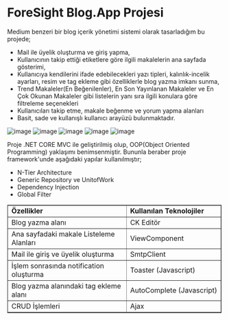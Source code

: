 # ForeSight Blog.App Projesi

Medium benzeri bir blog içerik yönetimi sistemi olarak tasarladığım bu projede;

* Mail ile üyelik oluşturma ve giriş yapma,
* Kullanıcının takip ettiği etiketlere göre ilgili makalelerin ana sayfada gösterimi,
* Kullanıcıya kendilerini ifade edebilecekleri yazı tipleri, kalınlık-incelik ayarları, resim ve tag ekleme gibi özelliklerle blog yazma imkanı sunma,
* Trend Makaleler(En Beğenilenler), En Son Yayınlanan Makaleler ve En Çok Okunan Makaleler gibi listelerin yanı sıra ilgili konulara göre filtreleme seçenekleri
* Kullanıcıları takip etme, makale beğenme ve yorum yapma alanları
* Basit, sade ve kullanışlı kullanıcı arayüzü bulunmaktadır.

![image](https://user-images.githubusercontent.com/119038121/230676013-0f9db04c-1cf0-4910-ae60-cee7a31dee2b.png)
![image](https://user-images.githubusercontent.com/119038121/230680200-1e8da2ba-5727-4a85-95d0-26dbc4449aa5.png)
![image](https://user-images.githubusercontent.com/119038121/230680391-fd95a6f2-ac88-4925-8327-e638f1896e86.png)
![image](https://user-images.githubusercontent.com/119038121/230680617-a8a06409-a4dd-415a-837d-6797246a9fb4.png)
![image](https://user-images.githubusercontent.com/119038121/230683420-2ef54cfd-064d-45eb-bc91-24b6cbc40abf.png)


Proje .NET CORE MVC ile geliştirilmiş olup, OOP(Object Oriented Programming) yaklaşımı benimsenmiştir. Bununla beraber proje framework'unde aşağıdaki yapılar 
kullanılmıştır; 
* N-Tier Architecture 
* Generic Repository ve UnitofWork
* Dependency Injection
* Global Filter

<table border="1" cellpadding="1" cellspacing="1" style="width:500px">
	<tbody>
		<tr>
			<td><strong>&Ouml;zellikler</strong></td>
			<td><strong>Kullanılan Teknolojiler</strong></td>
		</tr>
		<tr>
			<td>Blog yazma alanı</td>
			<td>CK Edit&ouml;r</td>
		</tr>
		<tr>
			<td>Ana sayfadaki makale Listeleme Alanları</td>
			<td>ViewComponent</td>
		</tr>
		<tr>
			<td>Mail ile giriş ve &uuml;yelik oluşturma</td>
			<td>SmtpClient</td>
		</tr>
		<tr>
			<td>İşlem sonrasında notification oluşturma</td>
			<td>Toaster (Javascript)</td>
		</tr>
		<tr>
			<td>Blog yazma alanındaki tag ekleme alanı</td>
			<td>AutoComplete&nbsp;(Javascript)</td>
		</tr>
		<tr>
			<td>CRUD İşlemleri&nbsp;</td>
			<td>Ajax</td>
		</tr>
	</tbody>
</table>

